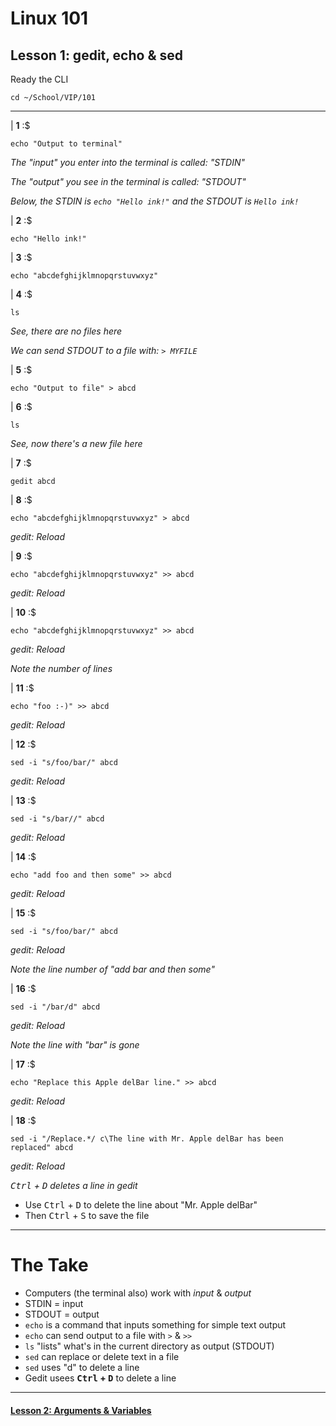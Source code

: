 # Linux 101
## Lesson 1: gedit, echo & sed

Ready the CLI

```console
cd ~/School/VIP/101
```

___

| **1** :$

```console
echo "Output to terminal"
```

*The "input" you enter into the terminal is called: "STDIN"*

*The "output" you see in the terminal is called: "STDOUT"*

*Below, the STDIN is `echo "Hello ink!"` and the STDOUT is `Hello ink!`*

| **2** :$

```console
echo "Hello ink!"
```

| **3** :$

```console
echo "abcdefghijklmnopqrstuvwxyz"
```

| **4** :$

```console
ls
```

*See, there are no files here*

*We can send STDOUT to a file with: `> MYFILE`*

| **5** :$

```console
echo "Output to file" > abcd
```

| **6** :$

```console
ls
```

*See, now there's a new file here*

| **7** :$

```console
gedit abcd
```

| **8** :$

```console
echo "abcdefghijklmnopqrstuvwxyz" > abcd
```

*gedit: Reload*

| **9** :$

```console
echo "abcdefghijklmnopqrstuvwxyz" >> abcd
```

*gedit: Reload*

| **10** :$

```console
echo "abcdefghijklmnopqrstuvwxyz" >> abcd
```

*gedit: Reload*

*Note the number of lines*

| **11** :$

```console
echo "foo :-)" >> abcd
```

*gedit: Reload*

| **12** :$

```console
sed -i "s/foo/bar/" abcd
```

*gedit: Reload*

| **13** :$

```console
sed -i "s/bar//" abcd
```

*gedit: Reload*

| **14** :$

```console
echo "add foo and then some" >> abcd
```

*gedit: Reload*

| **15** :$

```console
sed -i "s/foo/bar/" abcd
```

*gedit: Reload*

*Note the line number of "add bar and then some"*

| **16** :$

```console
sed -i "/bar/d" abcd
```

*gedit: Reload*

*Note the line with "bar" is gone*

| **17** :$

```console
echo "Replace this Apple delBar line." >> abcd
```

*gedit: Reload*

| **18** :$

```console
sed -i "/Replace.*/ c\The line with Mr. Apple delBar has been replaced" abcd
```

*gedit: Reload*

*<kbd>Ctrl</kbd> + <kbd>D</kbd> deletes a line in gedit*
- Use <kbd>Ctrl</kbd> + <kbd>D</kbd> to delete the line about "Mr. Apple delBar"
- Then <kbd>Ctrl</kbd> + <kbd>S</kbd> to save the file

___

# The Take

- Computers (the terminal also) work with *input* & *output*
- STDIN = input
- STDOUT = output
- `echo` is a command that inputs something for simple text output
- `echo` can send output to a file with `>` & `>>`
- `ls` "lists" what's in the current directory as output (STDOUT)
- `sed` can replace or delete text in a file
- `sed` uses "d" to delete a line
- Gedit usees **<kbd>Ctrl</kbd> + <kbd>D</kbd>** to delete a line

___

#### [Lesson 2: Arguments & Variables](https://github.com/inkVerb/vip/blob/master/101/Lesson-02.md)
